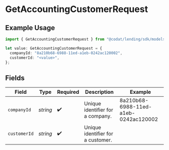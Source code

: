 # GetAccountingCustomerRequest

## Example Usage

```typescript
import { GetAccountingCustomerRequest } from "@codat/lending/sdk/models/operations";

let value: GetAccountingCustomerRequest = {
  companyId: "8a210b68-6988-11ed-a1eb-0242ac120002",
  customerId: "<value>",
};
```

## Fields

| Field                                | Type                                 | Required                             | Description                          | Example                              |
| ------------------------------------ | ------------------------------------ | ------------------------------------ | ------------------------------------ | ------------------------------------ |
| `companyId`                          | *string*                             | :heavy_check_mark:                   | Unique identifier for a company.     | 8a210b68-6988-11ed-a1eb-0242ac120002 |
| `customerId`                         | *string*                             | :heavy_check_mark:                   | Unique identifier for a customer.    |                                      |